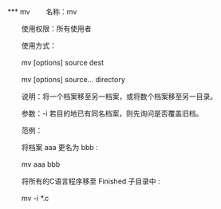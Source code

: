 
*** mv
　　名称：mv

　　使用权限：所有使用者

　　使用方式：

　　mv [options] source dest

　　mv [options] source... directory

　　说明：将一个档案移至另一档案，或将数个档案移至另一目录。

　　参数：-i 若目的地已有同名档案，则先询问是否覆盖旧档。

　　范例：

　　将档案 aaa 更名为 bbb :

　　mv aaa bbb

　　将所有的C语言程序移至 Finished 子目录中 :

　　mv -i *.c
